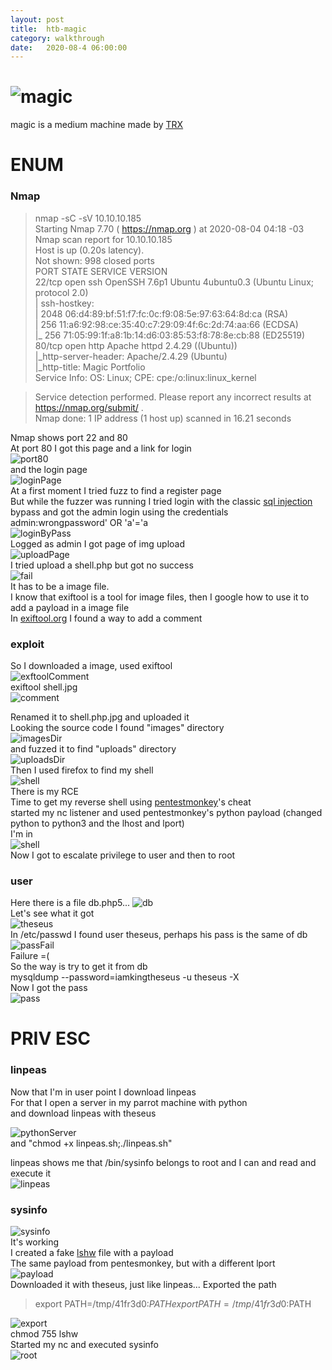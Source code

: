 ```yaml
---
layout: post
title:  htb-magic
category: walkthrough
date:   2020-08-4 06:00:00
---
```

# ![magic](/assets/img/magic/magic.png)  
magic is a medium machine made by [TRX](https://www.hackthebox.eu/home/users/profile/31190)  
# ENUM  
### Nmap  
>nmap -sC -sV 10.10.10.185  
>Starting Nmap 7.70 ( https://nmap.org ) at 2020-08-04 04:18 -03  
>Nmap scan report for 10.10.10.185  
>Host is up (0.20s latency).  
>Not shown: 998 closed ports  
>PORT   STATE SERVICE VERSION  
>22/tcp open  ssh     OpenSSH 7.6p1 Ubuntu 4ubuntu0.3 (Ubuntu Linux; protocol 2.0)  
>| ssh-hostkey:  
>|   2048 06:d4:89:bf:51:f7:fc:0c:f9:08:5e:97:63:64:8d:ca (RSA)  
>|   256 11:a6:92:98:ce:35:40:c7:29:09:4f:6c:2d:74:aa:66 (ECDSA)  
>|_  256 71:05:99:1f:a8:1b:14:d6:03:85:53:f8:78:8e:cb:88 (ED25519)  
>80/tcp open  http    Apache httpd 2.4.29 ((Ubuntu))  
>|_http-server-header: Apache/2.4.29 (Ubuntu)  
>|_http-title: Magic Portfolio  
>Service Info: OS: Linux; CPE: cpe:/o:linux:linux_kernel  
  
>Service detection performed. Please report any incorrect results at https://nmap.org/submit/ .  
>Nmap done: 1 IP address (1 host up) scanned in 16.21 seconds    

Nmap shows port 22 and 80  
At port 80 I got this page and a link for login  
![port80](/assets/img/magic/magic1.png)  
and the login page  
![loginPage](/assets/img/magic/magic2.png)  
At a first moment I tried fuzz to find a register page  
But while the fuzzer was running I tried login with the classic [sql injection](https://www.sqlinjection.net/login/) bypass  and got the admin login using the credentials admin:wrongpassword' OR 'a'='a  
![loginByPass](/assets/img/magic/magic3.png)  
Logged as admin I got page of img upload  
![uploadPage](/assets/img/magic/magic4.png)  
I tried upload a shell.php but got no success  
![fail](/assets/img/magic/magic5.png)  
It has to be a image file.  
I know that exiftool is a tool for image files, then I google how to use it to add a payload in a image file  
In [exiftool.org](https://exiftool.org/exiftool_pod.html) I found a way to add a comment  
### exploit  
So I downloaded a image, used exiftool  
![exftoolComment](/assets/img/magic/magic6.png)  
exiftool shell.jpg  
![comment](/assets/img/magic/magic7.png)  

Renamed it to shell.php.jpg and uploaded it  
Looking the source code I found "images" directory  
![imagesDir](/assets/img/magic/magic8.png)  
and fuzzed it to find "uploads" directory  
![uploadsDir](/assets/img/magic/magic9.png)  
Then I used firefox to find my shell  
![shell](/assets/img/magic/magic10.png)  
There is my RCE  
Time to get my reverse shell using [pentestmonkey](http://pentestmonkey.net/cheat-sheet/shells/reverse-shell-cheat-sheet)'s cheat  
started my nc listener and used pentestmonkey's python payload (changed python to python3 and the lhost and lport)  
I'm in  
![shell](/assets/img/magic/magic11.png)  
Now I got to escalate privilege to user and then to root  
### user 
Here there is a file db.php5... 
![db](/assets/img/magic/magic12.png)  
Let's see what it got  
![theseus](assets/img/magic/magic13.png)  
In /etc/passwd I found user theseus, perhaps his pass is the same of db  
![passFail](/assets/img/magic/magic14.png)  
Failure =(  
So the way is try to get it from db  
mysqldump --password=iamkingtheseus -u theseus -X  
Now I got the pass  
![pass](/assets/img/magic/magic15.png)  
# PRIV ESC  
### linpeas  
Now that I'm in user point I download linpeas  
For that I open a server in my parrot machine with python  
and download linpeas with theseus  

![pythonServer](/assets/img/magic/magic16.png)  
and "chmod +x linpeas.sh;./linpeas.sh"  

linpeas shows me that /bin/sysinfo belongs to root and I can and read and execute it  
![linpeas](/assets/img/magic/magic17.png)    
### sysinfo  
![sysinfo](/assets/img/magic/magic18.png)  
It's working  
I created a fake [lshw](http://manpages.ubuntu.com/manpages/bionic/en/man1/lshw.1.html) file with a payload  
The same payload from pentesmonkey, but with a different lport  
![payload](/assets/img/magic/magic19.png)  
Downloaded it with theseus, just like linpeas...
Exported the path  

>export PATH=/tmp/41fr3d0:$PATH export PATH=/tmp/41fr3d0:$PATH  

![export](/assets/img/magic/magic20.png)  
chmod 755 lshw  
Started my nc and executed sysinfo  
![root](/assets/img/magic/magic21.png)  

